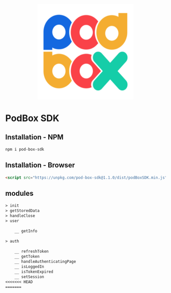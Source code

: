 <p align="center">
  <img src="./PODBOX-LOGO.png?raw=true" width="300px" height="300px
  title="LOGO" />
</p>

<h1>PodBox SDK</h1>

## Installation - NPM

```sh
npm i pod-box-sdk
```

## Installation - Browser

```html
<script src="https://unpkg.com/pod-box-sdk@1.1.0/dist/podBoxSDK.min.js"></script>
```

## modules
```
> init
> getStoredData
> handleClose
> user

    __ getInfo

> auth

    __ refreshToken
    __ getToken
    __ handleAuthenticatingPage
    __ isLoggedIn
    __ isTokenExpired
    __ setSession
<<<<<<< HEAD
=======
```

